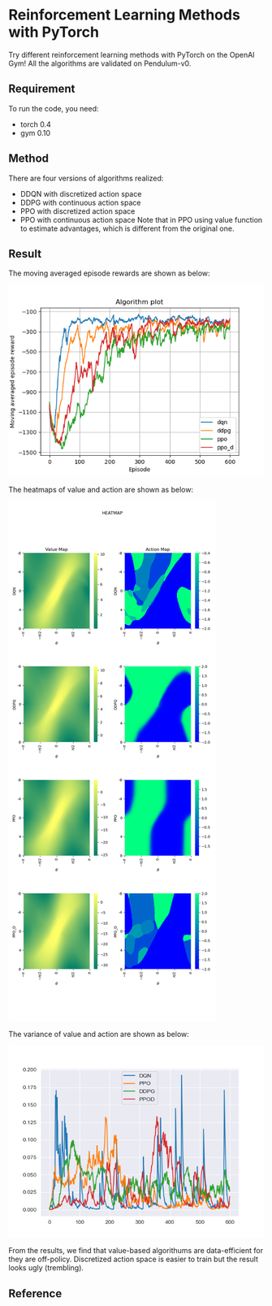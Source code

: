 # Reinforcement Learning Methods with PyTorch
Try different reinforcement learning methods with PyTorch on the OpenAI Gym! All the algorithms are validated on Pendulum-v0.

## Requirement
To run the code, you need:
- torch 0.4
- gym 0.10

## Method
There are four versions of algorithms realized:
- DDQN with discretized action space
- DDPG with continuous action space
- PPO with discretized action space
- PPO with continuous action space
Note that in PPO using value function to estimate advantages, which is different from the original one.

## Result
The moving averaged episode rewards are shown as below:

![plot_lines](img/lines.png)

The heatmaps of value and action are shown as below:

![plot_lines](img/heatmap.png)

The variance of value and action are shown as below:

![plot_variance](img/vars.png)

From the results, we find that value-based algorithums are data-efficient for they are off-policy. Discretized action space is easier to train but the result looks
ugly (trembling).  

## Reference
